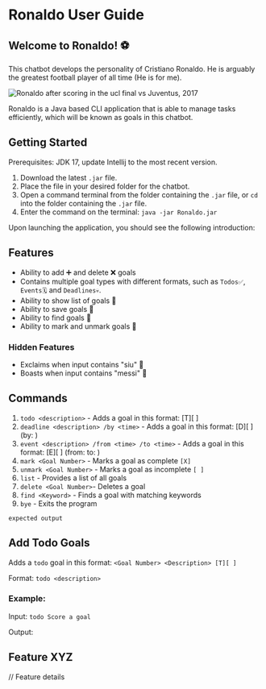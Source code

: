 # Ronaldo User Guide

## Welcome to Ronaldo! ⚽
This chatbot develops the personality of Cristiano Ronaldo.
He is arguably the greatest football player of all time (He is for me).

![Ronaldo after scoring in the ucl final vs Juventus, 2017](https://www.transparentpng.com/thumb/cristiano-ronaldo/vFe4pk-cristiano-ronaldo-simple.png)

Ronaldo is a Java based CLI application that is able to manage tasks efficiently,
which will be known as goals in this chatbot.

## Getting Started

Prerequisites: JDK 17, update Intellij to the most recent version.

1. Download the latest `.jar` file.
2. Place the file in your desired folder for the chatbot.
3. Open a command terminal from the folder containing the `.jar` file, 
   or `cd` into the folder containing the `.jar` file.
4. Enter the command on the terminal: `java -jar Ronaldo.jar`

Upon launching the application, you should see the following introduction:

## Features
* Ability to add ➕ and delete ❌ goals
* Contains multiple goal types with different formats, 
  such as `Todos✅`, `Events🗓️` and `Deadlines💀`.
* Ability to show list of goals 📃
* Ability to save goals 📩
* Ability to find goals 🔎
* Ability to mark and unmark goals 📌

### Hidden Features
* Exclaims when input contains "siu" 🤩
* Boasts when input contains "messi" 🥱

## Commands
1. `todo <description>` - Adds a goal in this format: [T][ ]
2. `deadline <description> /by <time>` - Adds a goal in this format: [D][ ] (by: )
3. `event <description> /from <time> /to <time>` - Adds a goal in this format: [E][ ] (from: to: )
4. `mark <Goal Number>` - Marks a goal as complete `[X]`
5. `unmark <Goal Number>` - Marks a goal as incomplete `[ ]`
6. `list` - Provides a list of all goals
7. `delete <Goal Number>`- Deletes a goal
8. `find <Keyword>` - Finds a goal with matching keywords
9. `bye` - Exits the program



```
expected output
```

## Add Todo Goals

Adds a `todo` goal in this format: `<Goal Number> <Description> [T][ ]`

Format: `todo <description>`

### Example:

Input: `todo Score a goal`

Output:

## Feature XYZ

// Feature details